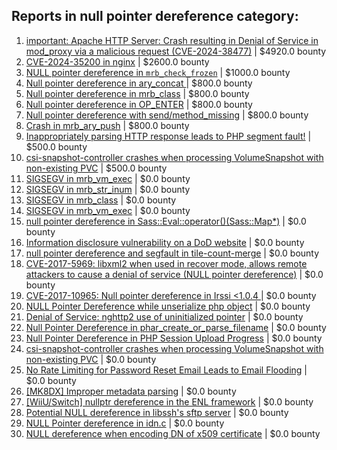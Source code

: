 ## Reports in null pointer dereference category:
1. [important: Apache HTTP Server: Crash resulting in Denial of Service in mod_proxy via a malicious request (CVE-2024-38477)](https://hackerone.com/reports/2585375) | $4920.0 bounty
2. [CVE-2024-35200 in nginx](https://hackerone.com/reports/2526041) | $2600.0 bounty
3. [NULL pointer dereference in `mrb_check_frozen`](https://hackerone.com/reports/621308) | $1000.0 bounty
4. [Null pointer dereference in ary_concat ](https://hackerone.com/reports/214681) | $800.0 bounty
5. [Null pointer dereference in mrb_class](https://hackerone.com/reports/215891) | $800.0 bounty
6. [Null pointer dereference in OP_ENTER](https://hackerone.com/reports/218233) | $800.0 bounty
7. [Null pointer dereference with send/method_missing](https://hackerone.com/reports/242354) | $800.0 bounty
8. [Crash in mrb_ary_push](https://hackerone.com/reports/420115) | $800.0 bounty
9. [Inappropriately parsing HTTP response leads to PHP segment fault!](https://hackerone.com/reports/305973) | $500.0 bounty
10. [csi-snapshot-controller crashes when processing VolumeSnapshot with non-existing PVC](https://hackerone.com/reports/1032086) | $500.0 bounty
11. [SIGSEGV in mrb_vm_exec](https://hackerone.com/reports/217097) | $0.0 bounty
12. [SIGSEGV in mrb_str_inum](https://hackerone.com/reports/217083) | $0.0 bounty
13. [SIGSEGV in mrb_class](https://hackerone.com/reports/215447) | $0.0 bounty
14. [SIGSEGV in mrb_vm_exec](https://hackerone.com/reports/214845) | $0.0 bounty
15. [null pointer dereference in Sass::Eval::operator()(Sass::Map*)](https://hackerone.com/reports/221287) | $0.0 bounty
16. [Information disclosure vulnerability on a DoD website](https://hackerone.com/reports/217747) | $0.0 bounty
17. [null pointer dereference and segfault in tile-count-merge](https://hackerone.com/reports/245221) | $0.0 bounty
18. [CVE-2017-5969: libxml2 when used in recover mode, allows remote attackers to cause a denial of service (NULL pointer dereference)](https://hackerone.com/reports/262665) | $0.0 bounty
19. [CVE-2017-10965: Null pointer dereference in Irssi <1.0.4 ](https://hackerone.com/reports/247027) | $0.0 bounty
20. [NULL Pointer Dereference while unserialize php object](https://hackerone.com/reports/195688) | $0.0 bounty
21. [Denial of Service: nghttp2 use of uninitialized pointer](https://hackerone.com/reports/335608) | $0.0 bounty
22. [Null Pointer Dereference in phar_create_or_parse_filename](https://hackerone.com/reports/584757) | $0.0 bounty
23. [Null Pointer Dereference in PHP Session Upload Progress](https://hackerone.com/reports/798744) | $0.0 bounty
24. [csi-snapshot-controller crashes when processing VolumeSnapshot with non-existing PVC](https://hackerone.com/reports/995699) | $0.0 bounty
25. [No Rate Limiting for Password Reset Email Leads to Email Flooding](https://hackerone.com/reports/1340650) | $0.0 bounty
26. [[MK8DX] Improper metadata parsing](https://hackerone.com/reports/1688309) | $0.0 bounty
27. [[WiiU/Switch] nullptr dereference in the ENL framework](https://hackerone.com/reports/1540907) | $0.0 bounty
28. [Potential NULL dereference in libssh's sftp server](https://hackerone.com/reports/2070810) | $0.0 bounty
29. [NULL Pointer dereference in idn.c](https://hackerone.com/reports/2171309) | $0.0 bounty
30. [NULL dereference when encoding DN of x509 certificate](https://hackerone.com/reports/2559558) | $0.0 bounty